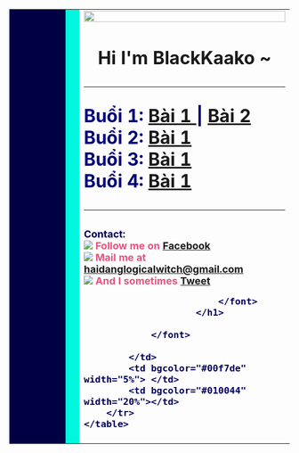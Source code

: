 <html lang="en">
<head>
    <meta charset="UTF-8">
    <meta http-equiv="X-UA-Compatible" content="IE=edge">
    <meta name="viewport" content="width=device-width, initial-scale=1.0">
    <title>Document</title>
</head>
<body>
    <table width="100%">
        <tr> 
            <td bgcolor="#010044" width="20%"></td>
            <td bgcolor="#00f7de" width="5%"> </td>
            <td>
                <font>
                        <img src="https://raw.githubusercontent.com/BlackKaako/HTMLJ2Team/main/buoi3/bai1/collect_star.gif" width="100%">
                        <br>
                        <h1 color="#01037c">
                            <div align="center">
                            <b>
                               Hi I'm BlackKaako ~
                               <hr color="#00f7de">
                            </b>
                            </div>
                            <font size="+3" color="#01037c">
                                Buổi 1: 
                               <a href="https://blackkaako.github.io/HTMLJ2Team/buoi1/bai1/bai1" alt="Den buoi 1 bai 1" target="_blank"> Bài 1 </a>
                               |
                               <a href="https://blackkaako.github.io/HTMLJ2Team/buoi1/bai2/bai2" alt="Den buoi 1 bai 2" target="_blank"> Bài 2 </a>
                               <br>
                               Buổi 2:
                               <a href="https://blackkaako.github.io/HTMLJ2Team/buoi2/bai1/bai1" alt="Den buoi 2 bai 1" target="_blank"> Bài 1 </a>
                               <br>
                                Buổi 3:
                                <a href="https://blackkaako.github.io/HTMLJ2Team/buoi3/bai1/bai1" alt="Den buoi 3 bai 1" target="_blank"> Bài 1 </a>
<br>
                                Buổi 4:
                                <a href="https://blackkaako.github.io/HTMLJ2Team/buoi4/bai1/bai1" alt="Den buoi 4 bai 1" target="_blank"> Bài 1 </a>
                            </font>
                            <hr color="#00f7de">
                            <font size="+1" color="#01005d">
                                Contact:
                                <br>
                                <font color="#E8527C">
                                    <img src="https://raw.githubusercontent.com/BlackKaako/HTMLJ2Team/main/buoi3/bai1/fb.png">
                                    Follow me on <a href="https://www.facebook.com/tuilaDang.uwu/" target="_blank">Facebook</a>
                                    <br>
                                    <img src="https://raw.githubusercontent.com/BlackKaako/HTMLJ2Team/main/buoi3/bai1/mail.png">
                                    Mail me at<a href="mailto:haidanglogicalwitch@gmail.com"> haidanglogicalwitch@gmail.com</a>
                                    <br>
                                    <img src="https://raw.githubusercontent.com/BlackKaako/HTMLJ2Team/main/buoi3/bai1/tweet.png">
                                    And I sometimes <a href="https://twitter.com/HiImDang_uwu" target="_blank">Tweet</a>
                                </font>


                            </font>
                        </h1>
                        
                </font>

            </td>
            <td bgcolor="#00f7de" width="5%"> </td>
            <td bgcolor="#010044" width="20%"></td>
        </tr>
    </table>
</body>
</html>
